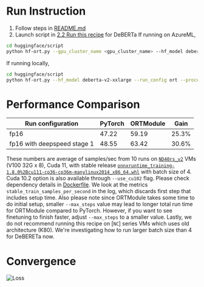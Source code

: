 # Run Instruction
1. Follow steps in [README.md](README.md)
2. Launch script in [2.2 Run this recipe](README.md#2.2-Run-this-recipe) for DeBERTa
If running on AzureML,
```bash
cd huggingface/script
python hf-ort.py --gpu_cluster_name <gpu_cluster_name> --hf_model deberta-v2-xxlarge --run_config ort
```
If running locally, 
```bash
cd huggingface/script
python hf-ort.py --hf_model deberta-v2-xxlarge --run_config ort --process_count <process_count> --local_run
```

# Performance Comparison
| Run configuration           | PyTorch | ORTModule | Gain  |
| -----------------           | ------- | --------- | ----- |
| fp16                        | 47.22   | 59.19     | 25.3% |
| fp16 with deepspeed stage 1 | 48.55   | 63.42     | 30.6% |

These numbers are average of samples/sec from 10 runs on [`ND40rs_v2`](https://azure.microsoft.com/en-us/pricing/details/machine-learning/) VMs (V100 32G x 8), Cuda 11, with stable release [`onnxruntime_training-1.8.0%2Bcu111-cp36-cp36m-manylinux2014_x86_64.whl`](https://onnxruntimepackages.z14.web.core.windows.net/onnxruntime_stable_cu111.html) with batch size of 4. Cuda 10.2 option is also available through `--use_cu102` flag. Please check dependency details in [Dockerfile](docker/Dockerfile). We look at the metrics `stable_train_samples_per_second` in the log, which discards first step that includes setup time. Also please note since ORTModule takes some time to do initial setup, smaller `--max_steps` value may lead to longer total run time for ORTModule compared to PyTorch. However, if you want to see finetuning to finish faster, adjust `--max_steps` to a smaller value. Lastly, we do not recommend running this recipe on [`NC`] series VMs which uses old architecture (K80).
We're investigating how to run larger batch size than 4 for DeBERETa now.
# Convergence
![Loss](loss_curve/deberta.png)
